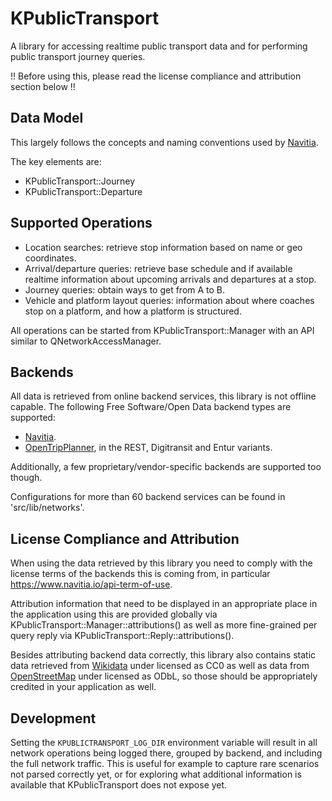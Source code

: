 # KPublicTransport

A library for accessing realtime public transport data and for performing
public transport journey queries.

!! Before using this, please read the license compliance and attribution section below !!

## Data Model

This largely follows the concepts and naming conventions used by [Navitia](https://navitia.io).

The key elements are:

* KPublicTransport::Journey
* KPublicTransport::Departure

## Supported Operations

* Location searches: retrieve stop information based on name or geo coordinates.
* Arrival/departure queries: retrieve base schedule and if available realtime information
  about upcoming arrivals and departures at a stop.
* Journey queries: obtain ways to get from A to B.
* Vehicle and platform layout queries: information about where coaches stop on a platform,
and how a platform is structured.

All operations can be started from KPublicTransport::Manager with an API similar to
QNetworkAccessManager.

## Backends

All data is retrieved from online backend services, this library is not offline capable.
The following Free Software/Open Data backend types are supported:
* [Navitia](https://navitia.io).
* [OpenTripPlanner](http://opentripplanner.org), in the REST, Digitransit and Entur variants.

Additionally, a few proprietary/vendor-specific backends are supported too though.

Configurations for more than 60 backend services can be found in 'src/lib/networks'.

## License Compliance and Attribution

When using the data retrieved by this library you need to comply with the license
terms of the backends this is coming from, in particular https://www.navitia.io/api-term-of-use.

Attribution information that need to be displayed in an appropriate place in the
application using this are provided globally via KPublicTransport::Manager::attributions()
as well as more fine-grained per query reply via KPublicTransport::Reply::attributions().

Besides attributing backend data correctly, this library also contains static data
retrieved from [Wikidata](https://wikidata.org) under licensed as CC0 as well as data
from [OpenStreetMap](https://openstreetmap.org) under licensed as ODbL, so those should
be appropriately credited in your application as well.

## Development

Setting the `KPUBLICTRANSPORT_LOG_DIR` environment variable will result in all network operations
being logged there, grouped by backend, and including the full network traffic. This is useful for
example to capture rare scenarios not parsed correctly yet, or for exploring what additional information
is available that KPublicTransport does not expose yet.

